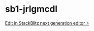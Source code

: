 # sb1-jrlgmcdl

[Edit in StackBlitz next generation editor ⚡️](https://stackblitz.com/~/github.com/EmilianoPe1979/sb1-jrlgmcdl)
